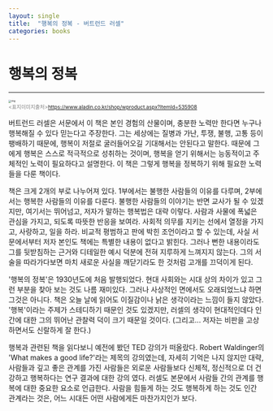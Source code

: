 ```yaml
---
layout: single
title:  "행복의 정복 - 버트런드 러셀"
categories: books
---
```


# 행복의 정복

---

<img src="https://blog.kakaocdn.net/dn/bJ4yxg/btrmPRHIu4G/GKFB2D4cxqA5fwiu2GFMH1/img.jpg" alt="img" style="zoom:33%;" /><br/>
<font size="1px" color="gray"> <표지이미지출처>https://www.aladin.co.kr/shop/wproduct.aspx?ItemId=535908 </font>



버트런드 러셀은 서문에서 이 책은 본인 경험의 산물이며, 충분한 노력만 한다면 누구나 행복해질 수 있다 믿는다고 주장한다. 그는 세상에는 질병과 가난, 투쟁, 불행, 고통 등이 팽배하기 때문에, 행복이 저절로 굴러들어오길 기대해서는 안된다고 말한다. 때문에 그에게 행복은 스스로 적극적으로 성취하는 것이며, 행복을 얻기 위해서는 능동적이고 주체적인 노력이 필요하다고 설명한다. 이 책은 그렇게 행복을 정복하기 위해 필요한 노력들을 다룬 책이다.

책은 크게 2개의 부로 나누어져 있다. 1부에서는 불행한 사람들의 이유를 다루며, 2부에서는 행복한 사람들의 이유를 다룬다. 불행한 사람들의 이야기는 반면 교사가 될 수 있겠지만, 여기서는 뛰어넘고, 저자가 말하는 행복법은 대략 이렇다.
사람과 사물에 폭넓은 관심을 가지고, 되도록 따뜻한 반응을 보여라. 사회적 의무를 지키는 선에서 열정을 가지고, 사랑하고, 일을 하라.
비교적 평범하고 판에 박힌 조언이라고 할 수 있는데, 사실 서문에서부터 저자 본인도 책에는 특별한 내용이 없다고 밝힌다. 그러나 뻔한 내용이라도 그를 뒷받침하는 근거와 디테일한 예시 덕분에 전혀 지루하게 느껴지지 않는다. 그의 서술을 따라가다보면 마치 새로운 사실을 깨닫기라도 한 것처럼 고개를 끄덕이게 된다.

'행복의 정복'은 1930년도에 처음 발행되었다. 현대 사회와는 시대 상의 차이가 있고 그런 부분을 찾아 보는 것도 나름 재미있다. 그러나 사상적인 면에서도 오래되었느냐 하면 그것은 아니다. 책은 오늘 날에 읽어도 이질감이나 낡은 생각이라는 느낌이 들지 않았다. '행복'이라는 주제가 스테디하기 때문인 것도 있겠지만, 러셀의 생각이 현대적인데다 인간에 대한 그의 뛰어난 관찰력 덕이 크기 때문일 것이다. (그리고... 저자는 비판을 고상하면서도 신랄하게 잘 한다.)

행복과 관련된 책을 읽다보니 예전에 봤던 TED 강의가 떠올랐다. Robert Waldinger의 'What makes a good life?'라는 제목의 강의였는데, 자세히 기억은 나지 않지만 대략, 사람들과 깊고 좋은 관계를 가진 사람들은 외로운 사람들보다 신체적, 정신적으로 더 건강하고 행복하다는 연구 결과에 대한 강의 였다. 러셀도 본문에서 사람들 간의 관계를 행복에 대한 중요한 요소로 언급한다. 사람을 힘들게 하는 것도 행복하게 하는 것도 인간 관계라는 것은, 어느 시대든 어떤 사람에게든 마찬가지인가 보다.
